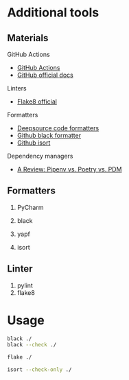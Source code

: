 # Additional tools

## Materials
GitHub Actions
- [GitHub Actions](https://github.com/actions/setup-python)
- [GitHub official docs](https://docs.github.com/en/actions/automating-builds-and-tests/building-and-testing-nodejs-or-python?langId=py)

Linters
- [Flake8 official](https://flake8.pycqa.org/en/latest/)

Formatters
- [Deepsource code formatters](https://deepsource.io/blog/python-code-formatters/)
- [Github black formatter](https://github.com/psf/black)
- [Github isort](https://github.com/PyCQA/isort)

Dependency managers
- [A Review: Pipenv vs. Poetry vs. PDM](https://dev.to/frostming/a-review-pipenv-vs-poetry-vs-pdm-39b4#:~:text=Pipenv%20uses%20a%20very%20different,with%20the%20lock%20file%20existing.)


## Formatters

1. PyCharm
2. black
3. yapf

4. isort

## Linter
1. pylint
2. flake8


# Usage

```bash
black ./
black --check ./

flake ./

isort --check-only ./
```